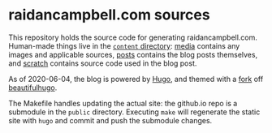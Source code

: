 # raidancampbell.com sources

This repository holds the source code for generating raidancampbell.com. 
Human-made things live in the [`content` directory][content dir]: 
[media][media dir] contains any images and applicable sources, 
[posts][posts dir] contains the blog posts themselves, and
[scratch][scratch dir] contains source code used in the blog post. 

As of 2020-06-04, the blog is powered by [Hugo][hugo], 
and themed with a [fork][beautifulhugo fork] off [beautifulhugo][beautifulhugo].

The Makefile handles updating the actual site: the github.io repo is a submodule in the `public` directory. 
Executing `make` will regenerate the static site with `hugo` and commit and push the submodule changes.



[content dir]:https://github.com/raidancampbell/raidancampbell.github.io.source/tree/master/content
[media dir]:https://github.com/raidancampbell/raidancampbell.github.io.source/tree/master/content/media
[posts dir]:https://github.com/raidancampbell/raidancampbell.github.io.source/tree/master/content/posts
[scratch dir]:https://github.com/raidancampbell/raidancampbell.github.io.source/tree/master/content/scratch
[hugo]:https://gohugo.io/
[beautifulhugo fork]:https://github.com/YaguraStation/beautifulhugo/tree/patch-1
[beautifulhugo]:https://github.com/halogenica/beautifulhugo